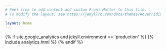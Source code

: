 ```yaml
---
# Feel free to add content and custom Front Matter to this file.
# To modify the layout, see https://jekyllrb.com/docs/themes/#overriding-theme-defaults

layout: home
---
```

{% if site.google_analytics and jekyll.environment == 'production' %}
{% include analytics.html %}
{% endif %}
